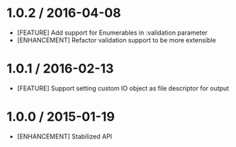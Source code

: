 # 1.0.2 / 2016-04-08

* [FEATURE] Add support for Enumerables in :validation parameter
* [ENHANCEMENT] Refactor validation support to be more extensible

# 1.0.1 / 2016-02-13

* [FEATURE] Support setting custom IO object as file descriptor for output

# 1.0.0 / 2015-01-19

* [ENHANCEMENT] Stabilized API

